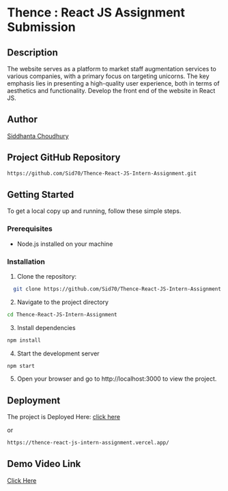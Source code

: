 # Thence : React JS Assignment Submission

## Description
The website serves as a platform to market staff augmentation services to various companies, with a primary focus on targeting unicorns. The key emphasis lies in presenting a high-quality user experience, both in terms of aesthetics and functionality. Develop the front end of the website in React JS.

## Author
[Siddhanta Choudhury](https://www.linkedin.com/in/siddhanta-choudhury/)

## Project GitHub Repository
```bash
https://github.com/Sid70/Thence-React-JS-Intern-Assignment.git
```

## Getting Started
To get a local copy up and running, follow these simple steps.

### Prerequisites
- Node.js installed on your machine

### Installation
1. Clone the repository:
```bash
  git clone https://github.com/Sid70/Thence-React-JS-Intern-Assignment.git
```
2. Navigate to the project directory
```bash 
cd Thence-React-JS-Intern-Assignment
```
3. Install dependencies
```bash 
npm install
```
4.  Start the development server
```bash 
npm start
```

5. Open your browser and go to http://localhost:3000 to view the project.
## Deployment

The project is Deployed Here: [click here](https://thence-react-js-intern-assignment.vercel.app/)

or 

```bash 
https://thence-react-js-intern-assignment.vercel.app/
```

## Demo Video Link
[Click Here](https://drive.google.com/file/d/16jW7UKfiww7_xvlDxay4Bc6sstqKr68m/view?usp=sharing)


